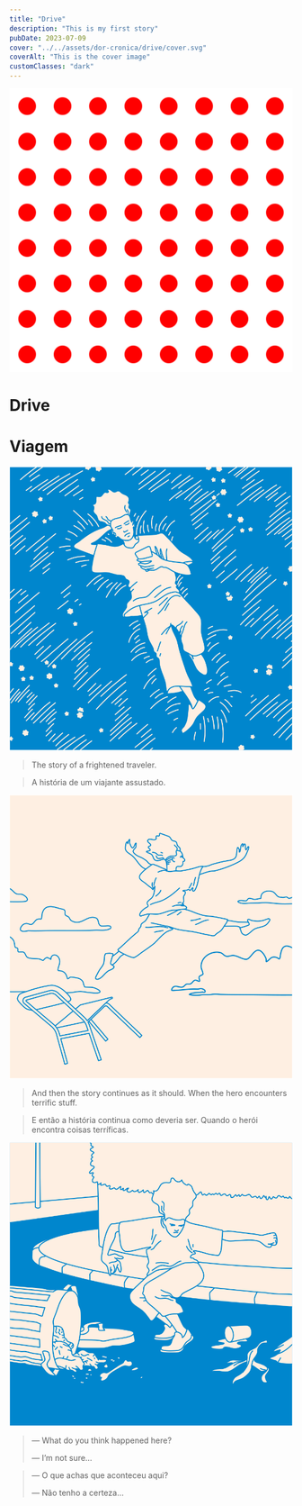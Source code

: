 ```yaml
---
title: "Drive"
description: "This is my first story"
pubDate: 2023-07-09
cover: "../../assets/dor-cronica/drive/cover.svg"
coverAlt: "This is the cover image"
customClasses: "dark"
---
```

<div slide="cover">

![This is an image](../../assets/dor-cronica/drive/cover.svg)

# Drive

# Viagem

</div><div slide>

![This is an image](../../assets/dor-cronica/drive/webzi.svg)

> The story of a frightened traveler.

> A história de um viajante assustado.

</div><div slide>

![This is an image](../../assets/dor-cronica/drive/webzi2.svg)

> And then the story continues as it should. When the hero encounters terrific stuff.

> E então a história continua como deveria ser. Quando o herói encontra coisas terríficas.

</div><div slide>

![This is an image](../../assets/dor-cronica/drive/webzi3.svg)

> — What do you think happened here?
> 
> — I’m not sure…

> — O que achas que aconteceu aqui?
> 
> — Não tenho a certeza…

</div>